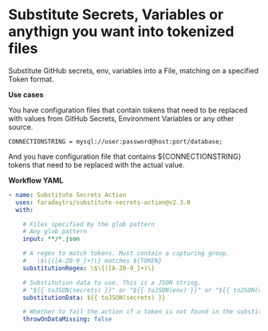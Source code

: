 # Substitute Secrets, Variables or anythign you want into tokenized files

Substitute GitHub secrets, env, variables into a File, matching on a specified Token format.

**Use cases**

You have configuration files that contain tokens that need to be replaced with values from GitHub Secrets, Environment Variables or any other source.

```
CONNECTIONSTRING = mysql://user:password@host:port/database;
```

And you have configuration file that contains ${CONNECTIONSTRING} tokens that need to be replaced with the actual value.

**Workflow YAML**

```yaml
- name: Substitute Secrets Action
  uses: faradaytrs/substitute-secrets-action@v2.3.0
  with:

    # Files specified by the glob pattern
    # Any glob pattern
    input: **/*.json

    # A regex to match tokens. Must contain a capturing group.
    #   \$\{([A-Z0-9_]+)\} matches ${TOKEN}
    substitutionRegex: \$\{([A-Z0-9_]+)\}

    # Substitution data to use. This is a JSON string.
    # "${{ toJSON(secrets) }}" or "${{ toJSON(env) }}" or "${{ toJSON(vars) }}".
    substitutionData: ${{ toJSON(secrets) }}

    # Whether to fail the action if a token is not found in the substitution data.
    throwOnDataMissing: false
````
